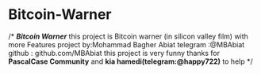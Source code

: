# Bitcoin-Warner
/* *********************************************************Bitcoin Warner********************************************************* this project is Bitcoin warner (in silicon valley film) with more Features project by:Mohammad Bagher Abiat  telegram :@MBAbiat github : github.com/MBAbiat this project is very funny thanks for __PascalCase Community__ and __kia hamedi(telegram:@happy722)__ to help  */

